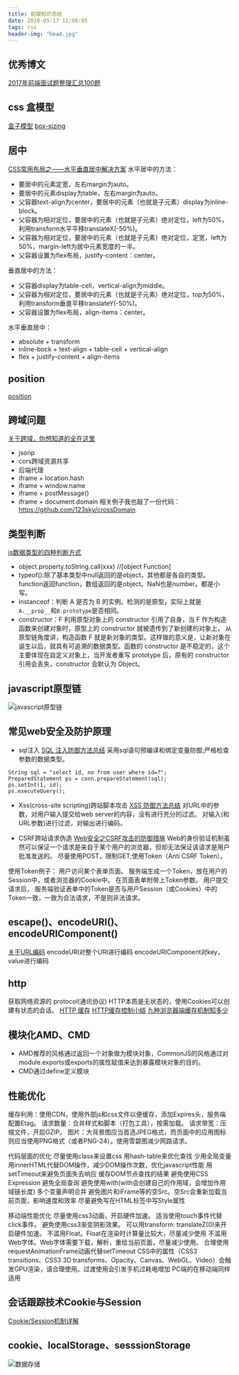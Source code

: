 ```yaml
---
title: 前端知识总结
date: 2018-05-17 11:08:05
tags: css
header-img: "head.jpg"
---
```


## 优秀博文
[2017年前端面试题整理汇总100题](https://blog.csdn.net/kebi007/article/details/54882425)

## css 盒模型
[盒子模型](https://developer.mozilla.org/zh-CN/docs/Web/CSS/CSS_Box_Model/Introduction_to_the_CSS_box_model)
[box-sizing](https://developer.mozilla.org/zh-CN/docs/Web/CSS/box-sizing)

## 居中
[CSS常用布局之——水平垂直居中解决方案](https://blog.csdn.net/hf123lsk/article/details/71082089)
水平居中的方法：
- 要居中的元素定宽，左右margin为auto。
- 要居中的元素display为table，左右margin为auto。
- 父容器text-align为center，要居中的元素（也就是子元素）display为inline-block。
- 父容器为相对定位，要居中的元素（也就是子元素）绝对定位，left为50%，利用transform水平平移translateX(-50%)。
- 父容器为相对定位，要居中的元素（也就是子元素）绝对定位，定宽，left为50%，margin-left为居中元素宽度的一半。
- 父容器设置为flex布局，justify-content：center。

垂直居中的方法：
- 父容器display为table-cell，vertical-align为middle。
- 父容器为相对定位，要居中的元素（也就是子元素）绝对定位，top为50%，利用transform垂直平移translateY(-50%)。
- 父容器设置为flex布局，align-items：center。

水平垂直居中：
- absolute + transform
- inline-bock + text-align + table-cell + vertical-align
- flex + justify-content + align-items

## position
[position](https://developer.mozilla.org/zh-CN/docs/Web/CSS/position)

## 跨域问题
[关于跨域，你想知道的全在这里](https://zhuanlan.zhihu.com/p/25778815)
- jsonp
- cors跨域资源共享
- 后端代理
- iframe + location.hash
- iframe + window.name
- iframe + postMessage()
- iframe + document.domain
相关例子我也敲了一份代码：https://github.com/123sky/crossDomain

## 类型判断
[js数据类型的四种判断方式](https://www.cnblogs.com/onepixel/p/5126046.html)
- object.property.toString.call(xxx) //[object Function]
- typeof():除了基本类型中null返回的是object，其他都是各自的类型。function返回function，数组返回的是object。NaN也是number。都是小写。
- instanceof：判断 A 是否为 B 的实例。检测的是原型，实际上就是`A.__prop__`和`B.prototype`是否相同。
- constructor：F 利用原型对象上的 constructor 引用了自身，当 F 作为构造函数来创建对象时，原型上的 constructor 就被遗传到了新创建的对象上， 从原型链角度讲，构造函数 F 就是新对象的类型。这样做的意义是，让新对象在诞生以后，就具有可追溯的数据类型。函数的 constructor 是不稳定的，这个主要体现在自定义对象上，当开发者重写 prototype 后，原有的 constructor 引用会丢失，constructor 会默认为 Object。

## javascript原型链
![javascript原型链](prototype.jpg)

## 常见web安全及防护原理
- sql注入
[SQL 注入防御方法总结](https://www.cnblogs.com/digdeep/p/4715245.html)
采用sql语句预编译和绑定变量防御;严格检查参数的数据类型。
```
String sql = "select id, no from user where id=?";
PreparedStatement ps = conn.prepareStatement(sql);
ps.setInt(1, id);
ps.executeQuery();
```

- Xss(cross-site scripting)跨站脚本攻击
[XSS 防御方法总结](https://www.cnblogs.com/digdeep/p/4695348.html)
对URL中的参数，对用户输入提交给web server的内容，没有进行充分的过滤。
对输入(和URL参数)进行过滤，对输出进行编码。

- CSRF跨站请求伪造
[Web安全之CSRF攻击的防御措施](https://www.cnblogs.com/cxying93/p/6035031.html)
Web的身份验证机制虽然可以保证一个请求是来自于某个用户的浏览器，但却无法保证该请求是用户批准发送的。
尽量使用POST，限制GET;使用Token（Anti CSRF Token）。

使用Token例子：
用户访问某个表单页面。
服务端生成一个Token，放在用户的Session中，或者浏览器的Cookie中。
在页面表单附带上Token参数。
用户提交请求后， 服务端验证表单中的Token是否与用户Session（或Cookies）中的Token一致，一致为合法请求，不是则非法请求。


## escape()、encodeURI()、encodeURIComponent()
[关于URL编码](http://www.ruanyifeng.com/blog/2010/02/url_encoding.html)
encodeURI对整个URI进行编码
encodeURIComponent对key，value进行编码

## http
获取网络资源的 protocol(通讯协议)
HTTP本质是无状态的，使用Cookies可以创建有状态的会话。
[HTTP 缓存](https://developers.google.com/web/fundamentals/performance/optimizing-content-efficiency/http-caching?hl=zh-cn)
[HTTP缓存控制小结](http://imweb.io/topic/5795dcb6fb312541492eda8c)
[九种浏览器端缓存机制知多少](http://jixianqianduan.com/frontend-javascript/2015/12/28/nine-browser-cache-methods.html)

## 模块化AMD、CMD
- AMD推荐的风格通过返回一个对象做为模块对象，CommonJS的风格通过对module.exports或exports的属性赋值来达到暴露模块对象的目的。
- CMD通过define定义模块

## 性能优化
缓存利用：使用CDN，使用外部js和css文件以便缓存，添加Expires头，服务端配置Etag。
请求数量：合并样式和脚本（打包工具），按需加载。
请求带宽：压缩文件，开启GZIP。
图片：大背景图应当首选JPEG格式，而页面中的应用图标则应当使用PNG格式（或者PNG-24）。使用雪碧图减少网路请求。

代码层面的优化
尽量使用class来设置css
用hash-table来优化查找
少用全局变量
用innerHTML代替DOM操作，减少DOM操作次数，优化javascript性能
用setTimeout来避免页面失去响应
缓存DOM节点查找的结果
避免使用CSS Expression
避免全局查询
避免使用with(with会创建自己的作用域，会增加作用域链长度)
多个变量声明合并
避免图片和iFrame等的空Src。空Src会重新加载当前页面，影响速度和效率
尽量避免写在HTML标签中写Style属性

移动端性能优化
尽量使用css3动画，开启硬件加速。
适当使用touch事件代替click事件。
避免使用css3渐变阴影效果。
可以用transform: translateZ(0)来开启硬件加速。
不滥用Float。Float在渲染时计算量比较大，尽量减少使用
不滥用Web字体。Web字体需要下载，解析，重绘当前页面，尽量减少使用。
合理使用requestAnimationFrame动画代替setTimeout
CSS中的属性（CSS3 transitions、CSS3 3D transforms、Opacity、Canvas、WebGL、Video）会触发GPU渲染，请合理使用。过渡使用会引发手机过耗电增加
PC端的在移动端同样适用

## 会话跟踪技术Cookie与Session
[Cookie/Session机制详解](https://blog.csdn.net/fangaoxin/article/details/6952954)

## cookie、localStorage、sesssionStorage
![数据存储](数据存储.png)